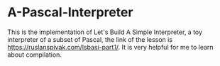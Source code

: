 # A-Pascal-Interpreter

This is the implementation of Let's Build A Simple Interpreter, a toy interpreter of a subset of Pascal, the link of the lesson is https://ruslanspivak.com/lsbasi-part1/.
It is very helpful for me to learn about compilation.

